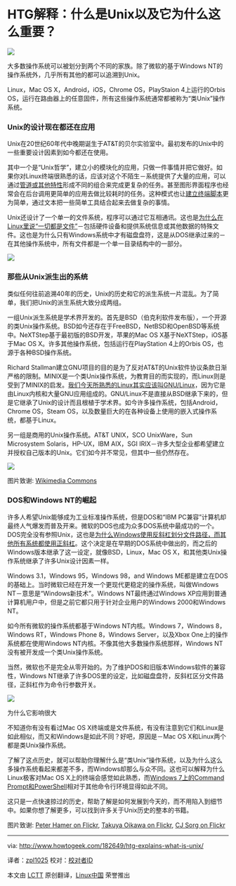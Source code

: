 HTG解释：什么是Unix以及它为什么这么重要？
================================================================================
![](http://cdn.howtogeek.com/wp-content/uploads/2014/02/ken-thompson-and-dennis-richie-at-pdp-11.jpg)

大多数操作系统可以被划分到两个不同的家族。除了微软的基于Windows NT的操作系统外，几乎所有其他的都可以追溯到Unix。

Linux，Mac OS X，Android，iOS，Chrome OS，PlayStaion 4上运行的Orbis OS，运行在路由器上的任意固件，所有这些操作系统通常都被称为“类Unix”操作系统。

### Unix的设计现在都还在应用 ###

Unix在20世纪60年代中晚期诞生于AT&T的贝尔实验室中。最初发布的Unix中的一些重要设计因素到如今都还在使用。

其中一个是“Unix哲学”，建立小的模块化的应用，只做一件事情并把它做好。如果你对Linux终端很熟悉的话，应该对这个不陌生－系统提供了大量的应用，可以通过[管道或其他特性][1]形成不同的组合来完成更复杂的任务。甚至图形界面程序也经常会在后台调用更简单的应用去做比较耗时的任务。这种模式也让[建立终端脚本][2]更为简单，通过文本把一些简单工具结合起来去做复杂的事情。

Unix还设计了一个单一的文件系统，程序可以通过它互相通讯。这也是[为什么在Linux里说“一切都是文件”][3]－包括硬件设备和提供系统信息或其他数据的特殊文件。这也是为什么只有Windows系统中才有磁盘盘符，这是从DOS继承过来的－在其他操作系统中，所有文件都是一个单一目录结构中的一部分。

![](http://cdn.howtogeek.com/wp-content/uploads/2014/02/unix-bell-labs.jpg)

### 那些从Unix派生出的系统 ###

类似任何往前追溯40年的历史，Unix的历史和它的派生系统一片混乱。为了简单，我们把Unix的派生系统大致分成两组。

一组Unix派生系统是学术界开发的。首先是BSD（伯克利软件发布版），一个开源的类Unix操作系统。BSD如今还存在于FreeBSD，NetBSD和OpenBSD等系统中。NeXTStep基于最初版的BSD开发，苹果的Mac OS X基于NeXTStep，iOS基于Mac OS X。许多其他操作系统，包括运行在PlayStation 4上的Orbis OS，也源于各种BSD操作系统。

Richard Stallman建立GNU项目的目的是为了反对AT&T的Unix软件协议条款日渐严格的限制。MINIX是一个类Unix操作系统，为教育目的而实现的，而Linux则是受到了MINIX的启发。[我们今天所熟悉的Linux其实应该叫GNU/Linux][4]，因为它是由Linux内核和大量GNU应用组成的。GNU/Linux不是直接从BSD继承下来的，但是它继承了Unix的设计而且根植于学术界。如今许多操作系统，包括Android，Chrome OS，Steam OS，以及数量巨大的在各种设备上使用的嵌入式操作系统，都基于Linux。

另一组是商用的Unix操作系统。AT&T UNIX，SCO UnixWare，Sun Microsystem Solaris，HP-UX，IBM AIX，SGI IRIX－许多大型企业都希望建立并授权自己版本的Unix。它们如今并不常见，但其中一些仍然存在。

![](http://cdn.howtogeek.com/wp-content/uploads/2014/02/history-of-unix.png)

图片致谢: [Wikimedia Commons][5]

### DOS和Windows NT的崛起 ###

许多人希望Unix能够成为工业标准操作系统，但是DOS和“IBM PC兼容”计算机却最终人气爆发而普及开来。微软的DOS也成为众多DOS系统中最成功的一个。DOS完全没有参照Unix，这也是[为什么Windows使用反斜杠划分文件路径，而其他所有系统都使用正斜杠][6]。这个决定是在早期的DOS系统中做出的，而之后的Windows版本继承了这一设定，就像BSD，Linux，Mac OS X，和其他类Unix操作系统继承了许多Unix设计因素一样。

Windows 3.1，Windows 95，Windows 98，and Windows ME都是建立在DOS的基础上。当时微软已经在开发一个更现代更稳定的操作系统，叫做Windows NT－意思是“Windows新技术”。Windows NT最终通过Windows XP应用到普通计算机用户中，但是之前它都只用于针对企业用户的Windows 2000和Windows NT。

如今所有微软的操作系统都基于Windows NT内核。Windows 7，Windows 8，Windows RT，Windows Phone 8，Windows Server，以及Xbox One上的操作系统都在使用Windows NT内核。不像其他大多数操作系统那样，Windows NT没有被开发成一个类Unix操作系统。

当然，微软也不是完全从零开始的。为了维护DOS和旧版本Windows软件的兼容性，Windows NT继承了许多DOS里的设定，比如磁盘盘符，反斜杠区分文件路径，正斜杠作为命令行参数开关。

![](http://cdn.howtogeek.com/wp-content/uploads/2014/02/windows-2000-professional-built-on-nt-technology.jpg)

为什么它影响很大

不知道你有没有看过Mac OS X终端或是文件系统，有没有注意到它们和Linux是如此相似，而又和Windows是如此不同？好吧，原因是－Mac OS X和Linux两个都是类Unix操作系统。

了解了这点历史，就可以帮助你理解什么是“类Unix”操作系统，以及为什么这么多操作系统看起来都差不多，而Windows却那么与众不同。这也可以解释为什么Linux极客对Mac OS X上的终端会感觉如此熟悉，而[Windows 7上的Command Prompt和PowerShell][7]相对于其他命令行环境显得如此不同。

这只是一点快速掠过的历史，帮助了解是如何发展到今天的，而不用陷入到细节中。如果你想了解更多，可以找到许多关于Unix历史的整本的书籍。

图片致谢: [Peter Hamer on Flickr][8], [Takuya Oikawa on Flickr][9], [CJ Sorg on Flickr][10]

--------------------------------------------------------------------------------

via: http://www.howtogeek.com/182649/htg-explains-what-is-unix/

译者：[zpl1025](https://github.com/zpl1025) 校对：[校对者ID](https://github.com/校对者ID)

本文由 [LCTT](https://github.com/LCTT/TranslateProject) 原创翻译，[Linux中国](http://linux.cn/) 荣誉推出

[1]:http://www.howtogeek.com/110150/become-a-linux-terminal-power-user-with-these-8-tricks/
[2]:http://www.howtogeek.com/107217/how-to-manage-processes-from-the-linux-terminal-10-commands-you-need-to-know/
[3]:http://www.howtogeek.com/117939/htg-explains-what-everything-is-a-file-means-on-linux/
[4]:http://www.howtogeek.com/139287/the-great-debate-is-it-linux-or-gnulinux/
[5]:http://en.wikipedia.org/wiki/File:Unix_history.svg
[6]:http://www.howtogeek.com/181774/why-windows-uses-backslashes-and-everything-else-uses-forward-slashes/
[7]:http://www.howtogeek.com/163127/how-powershell-differs-from-the-windows-command-prompt/
[8]:http://www.flickr.com/photos/peter-hamer/2876612463/
[9]:http://www.flickr.com/photos/takuyaoikawa/2060554607/
[10]:http://www.flickr.com/photos/cjsorg/2726088549/
